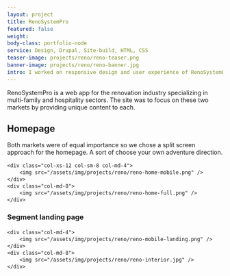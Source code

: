 ```yaml
---
layout: project
title: RenoSystemPro
featured: false
weight:
body-class: portfolio-node
service: Design, Drupal, Site-build, HTML, CSS
teaser-image: projects/reno/reno-teaser.png
banner-image: projects/reno/reno-banner.jpg
intro: I worked on responsive design and user experience of RenoSystemPro's new website. A renovation web app focused on the multi-family and hospitality markets.
---
```

<section class="information">
	<div class="two-column">
		<p>RenoSystemPro is a web app for the renovation industry specializing in multi-family and hospitality sectors. The site was to focus on these two markets by providing unique content to each.
		</p>
		<h2>Homepage</h2>
		<p>Both markets were of equal importance so we chose a split screen approach for the homepage. A sort of choose your own adventure direction.</p>
	</div>


<div class="row justify-content-center img-section">

	<div class="col-xs-12 col-sm-8 col-md-4">
		<img src="/assets/img/projects/reno/reno-home-mobile.png" />
	</div>
	<div class="col-md-8">
		<img src="/assets/img/projects/reno/reno-home-full.png" />
	</div>
</div>

<h3>Segment landing page</h3>
<div class="row img-section">

	<div class="col-md-4">
		<img src="/assets/img/projects/reno/reno-mobile-landing.png" />
	</div>
	<div class="col-md-8">
		<img src="/assets/img/projects/reno/reno-interior.jpg" />
	</div>
</div>
</section>